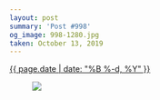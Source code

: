 ```yaml
---
layout: post
summary: 'Post #998'
og_image: 998-1280.jpg
taken: October 13, 2019
---
```


<div class="post">
 <time>
  <a href="/998">
   {{ page.date | date: "%B %-d, %Y" }}
  </a>
 </time>
 <a href="/998">
  <figure data-taken="10/13/2019">
   <img sizes="(min-width: 700px) 50vw, calc(100vw - 2rem)" src="{{ site.assets_url }}/998-640.jpg" srcset="{{ site.assets_url }}/998-320.jpg 320w, {{ site.assets_url }}/998-640.jpg 640w, {{ site.assets_url }}/998-960.jpg 960w, {{ site.assets_url }}/998-1280.jpg 1280w"/>
  </figure>
 </a>
</div>
